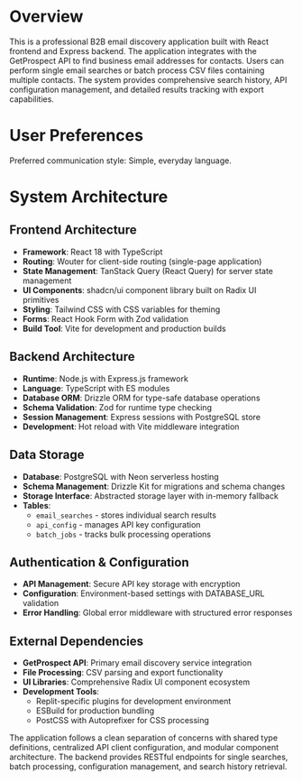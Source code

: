 # Overview

This is a professional B2B email discovery application built with React frontend and Express backend. The application integrates with the GetProspect API to find business email addresses for contacts. Users can perform single email searches or batch process CSV files containing multiple contacts. The system provides comprehensive search history, API configuration management, and detailed results tracking with export capabilities.

# User Preferences

Preferred communication style: Simple, everyday language.

# System Architecture

## Frontend Architecture
- **Framework**: React 18 with TypeScript
- **Routing**: Wouter for client-side routing (single-page application)
- **State Management**: TanStack Query (React Query) for server state management
- **UI Components**: shadcn/ui component library built on Radix UI primitives
- **Styling**: Tailwind CSS with CSS variables for theming
- **Forms**: React Hook Form with Zod validation
- **Build Tool**: Vite for development and production builds

## Backend Architecture
- **Runtime**: Node.js with Express.js framework
- **Language**: TypeScript with ES modules
- **Database ORM**: Drizzle ORM for type-safe database operations
- **Schema Validation**: Zod for runtime type checking
- **Session Management**: Express sessions with PostgreSQL store
- **Development**: Hot reload with Vite middleware integration

## Data Storage
- **Database**: PostgreSQL with Neon serverless hosting
- **Schema Management**: Drizzle Kit for migrations and schema changes
- **Storage Interface**: Abstracted storage layer with in-memory fallback
- **Tables**: 
  - `email_searches` - stores individual search results
  - `api_config` - manages API key configuration
  - `batch_jobs` - tracks bulk processing operations

## Authentication & Configuration
- **API Management**: Secure API key storage with encryption
- **Configuration**: Environment-based settings with DATABASE_URL validation
- **Error Handling**: Global error middleware with structured error responses

## External Dependencies
- **GetProspect API**: Primary email discovery service integration
- **File Processing**: CSV parsing and export functionality
- **UI Libraries**: Comprehensive Radix UI component ecosystem
- **Development Tools**: 
  - Replit-specific plugins for development environment
  - ESBuild for production bundling
  - PostCSS with Autoprefixer for CSS processing

The application follows a clean separation of concerns with shared type definitions, centralized API client configuration, and modular component architecture. The backend provides RESTful endpoints for single searches, batch processing, configuration management, and search history retrieval.